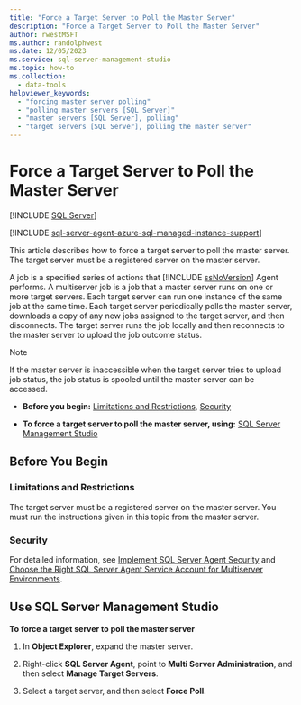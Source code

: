 ```yaml
---
title: "Force a Target Server to Poll the Master Server"
description: "Force a Target Server to Poll the Master Server"
author: rwestMSFT
ms.author: randolphwest
ms.date: 12/05/2023
ms.service: sql-server-management-studio
ms.topic: how-to
ms.collection:
  - data-tools
helpviewer_keywords:
  - "forcing master server polling"
  - "polling master servers [SQL Server]"
  - "master servers [SQL Server], polling"
  - "target servers [SQL Server], polling the master server"
---
```


# Force a Target Server to Poll the Master Server

[!INCLUDE [SQL Server](../includes/applies-to-version/sqlserver.md)]

[!INCLUDE [sql-server-agent-azure-sql-managed-instance-support](../includes/sql-server-agent-azure-sql-managed-instance-support.md)]

This article describes how to force a target server to poll the master server. The target server must be a registered server on the master server.

A job is a specified series of actions that [!INCLUDE [ssNoVersion](../includes/ssnoversion-md.md)] Agent performs. A multiserver job is a job that a master server runs on one or more target servers. Each target server can run one instance of the same job at the same time. Each target server periodically polls the master server, downloads a copy of any new jobs assigned to the target server, and then disconnects. The target server runs the job locally and then reconnects to the master server to upload the job outcome status.

> [!NOTE]  
> If the master server is inaccessible when the target server tries to upload job status, the job status is spooled until the master server can be accessed.

- **Before you begin:**  [Limitations and Restrictions](#Restrictions), [Security](#Security)

- **To force a target server to poll the master server, using:** [SQL Server Management Studio](#SSMS)

## <a id="BeforeYouBegin"></a> Before You Begin

### <a id="Restrictions"></a> Limitations and Restrictions

The target server must be a registered server on the master server. You must run the instructions given in this topic from the master server.

### <a id="Security"></a> Security

For detailed information, see [Implement SQL Server Agent Security](implement-sql-server-agent-security.md) and [Choose the Right SQL Server Agent Service Account for Multiserver Environments](choose-the-right-sql-server-agent-service-account-for-multiserver-environments.md).

## <a id="SSMS"></a> Use SQL Server Management Studio

**To force a target server to poll the master server**

1. In **Object Explorer**, expand the master server.

1. Right-click **SQL Server Agent**, point to **Multi Server Administration**, and then select **Manage Target Servers**.

1. Select a target server, and then select **Force Poll**.
